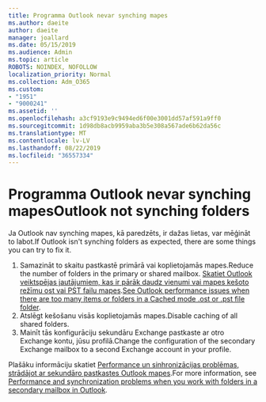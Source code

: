 ```yaml
---
title: Programma Outlook nevar synching mapes
ms.author: daeite
author: daeite
manager: joallard
ms.date: 05/15/2019
ms.audience: Admin
ms.topic: article
ROBOTS: NOINDEX, NOFOLLOW
localization_priority: Normal
ms.collection: Adm_O365
ms.custom:
- "1951"
- "9000241"
ms.assetid: ''
ms.openlocfilehash: a3cf9193e9c9494ed6f00e3001dd57af591a9ff0
ms.sourcegitcommit: 1d98db8acb9959aba3b5e308a567ade6b62da56c
ms.translationtype: MT
ms.contentlocale: lv-LV
ms.lasthandoff: 08/22/2019
ms.locfileid: "36557334"
---
```

# <a name="outlook-not-synching-folders"></a><span data-ttu-id="bf5a9-102">Programma Outlook nevar synching mapes</span><span class="sxs-lookup"><span data-stu-id="bf5a9-102">Outlook not synching folders</span></span>

<span data-ttu-id="bf5a9-103">Ja Outlook nav synching mapes, kā paredzēts, ir dažas lietas, var mēģināt to labot.</span><span class="sxs-lookup"><span data-stu-id="bf5a9-103">If Outlook isn't synching folders as expected, there are some things you can try to fix it.</span></span>

1. <span data-ttu-id="bf5a9-104">Samazināt to skaitu pastkastē primārā vai koplietojamās mapes.</span><span class="sxs-lookup"><span data-stu-id="bf5a9-104">Reduce the number of folders in the primary or shared mailbox.</span></span> <span data-ttu-id="bf5a9-105">[Skatiet Outlook veiktspējas jautājumiem, kas ir pārāk daudz vienumi vai mapes kešoto režīmu ost vai PST failu mapes](https://support.microsoft.com/help/2768656).</span><span class="sxs-lookup"><span data-stu-id="bf5a9-105">[See Outlook performance issues when there are too many items or folders in a Cached mode .ost or .pst file folder](https://support.microsoft.com/help/2768656).</span></span>
2. <span data-ttu-id="bf5a9-106">Atslēgt kešošanu visās koplietojamās mapes.</span><span class="sxs-lookup"><span data-stu-id="bf5a9-106">Disable caching of all shared folders.</span></span>
3. <span data-ttu-id="bf5a9-107">Mainīt tās konfigurāciju sekundāru Exchange pastkaste ar otro Exchange kontu, jūsu profilā.</span><span class="sxs-lookup"><span data-stu-id="bf5a9-107">Change the configuration of the secondary Exchange mailbox to a second Exchange account in your profile.</span></span>

<span data-ttu-id="bf5a9-108">Plašāku informāciju skatiet [Performance un sinhronizācijas problēmas, strādājot ar sekundāro pastkastes Outlook mapes](https://support.microsoft.com/help/3115602).</span><span class="sxs-lookup"><span data-stu-id="bf5a9-108">For more information, see [Performance and synchronization problems when you work with folders in a secondary mailbox in Outlook](https://support.microsoft.com/help/3115602).</span></span>
